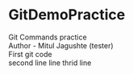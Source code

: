 # GitDemoPractice
Git Commands practice
<br>
Author - Mitul Jagushte (tester)
<br>
First git code
<br>
 second line line
 thrid line